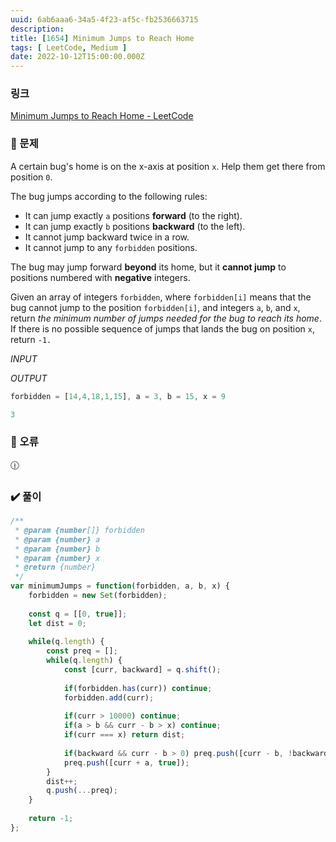 ```yaml
---
uuid: 6ab6aaa6-34a5-4f23-af5c-fb2536663715
description: 
title: [1654] Minimum Jumps to Reach Home
tags: [ LeetCode, Medium ]
date: 2022-10-12T15:00:00.000Z
---
```








### 링크

[Minimum Jumps to Reach Home - LeetCode](https://leetcode.com/problems/minimum-jumps-to-reach-home/)

### 📝 문제

A certain bug's home is on the x-axis at position `x`. Help them get there from position `0`.

The bug jumps according to the following rules:

- It can jump exactly `a` positions **forward** (to the right).
- It can jump exactly `b` positions **backward** (to the left).
- It cannot jump backward twice in a row.
- It cannot jump to any `forbidden` positions.

The bug may jump forward **beyond** its home, but it **cannot jump** to positions numbered with **negative** integers.

Given an array of integers `forbidden`, where `forbidden[i]` means that the bug cannot jump to the position `forbidden[i]`, and integers `a`, `b`, and `x`, return *the minimum number of jumps needed for the bug to reach its home*. If there is no possible sequence of jumps that lands the bug on position `x`, return `-1.`

*INPUT*

*OUTPUT*

```jsx
forbidden = [14,4,18,1,15], a = 3, b = 15, x = 9
```

```jsx
3
```

### 🚨 오류

<aside>
🕧

</aside>

### ✔️ 풀이

```jsx
/**
 * @param {number[]} forbidden
 * @param {number} a
 * @param {number} b
 * @param {number} x
 * @return {number}
 */
var minimumJumps = function(forbidden, a, b, x) {
    forbidden = new Set(forbidden);
    
    const q = [[0, true]];
    let dist = 0;
    
    while(q.length) {
        const preq = [];
        while(q.length) {
            const [curr, backward] = q.shift();
            
            if(forbidden.has(curr)) continue;
            forbidden.add(curr);
            
            if(curr > 10000) continue;
            if(a > b && curr - b > x) continue;
            if(curr === x) return dist;
            
            if(backward && curr - b > 0) preq.push([curr - b, !backward]);
            preq.push([curr + a, true]);
        }
        dist++;
        q.push(...preq);
    }
    
    return -1;
};
```